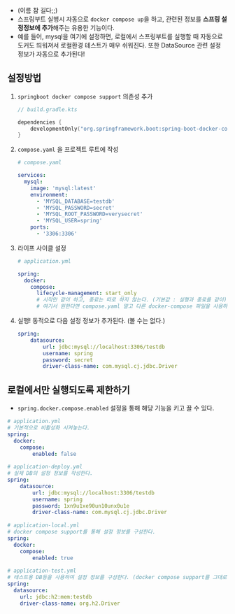 - (이름 참 길다;;)
- 스프링부트 실행시 자동으로 `docker compose up`을 하고, 관련된 정보를 **스프링 설정정보에 추가**해주는 유용한 기능이다.
- 예를 들어, mysql을 여기에 설정하면, 로컬에서 스프링부트를 실행할 때 자동으로 도커도 띄워져서 로컬환경 테스트가 매우 쉬워진다. 또한 DataSource 관련 설정 정보가 자동으로 추가된다!

## 설정방법

1. `springboot docker compose support` 의존성 추가
    
    ```kotlin
    // build.gradle.kts
    
    dependencies {
        developmentOnly("org.springframework.boot:spring-boot-docker-compose")
    }
    ```
    
2. `compose.yaml` 을 프로젝트 루트에 작성
    
    ```yaml
    # compose.yaml
    
    services:
      mysql:
        image: 'mysql:latest'
        environment:
          - 'MYSQL_DATABASE=testdb'
          - 'MYSQL_PASSWORD=secret'
          - 'MYSQL_ROOT_PASSWORD=verysecret'
          - 'MYSQL_USER=spring'
        ports:
          - '3306:3306'
    ```
    
3. 라이프 사이클 설정
    
    ```yaml
    # application.yml
    
    spring:
      docker:
        compose:
          lifecycle-management: start_only
          # 시작만 같이 하고, 종료는 따로 하지 않는다. (기본값 : 실행과 종료를 같이)
          # 여기서 원한다면 compose.yaml 말고 다른 docker-compose 파일을 사용하는 설정도 존재한다.
    ```
    
4. 실행! 동적으로 다음 설정 정보가 추가된다. (볼 수는 없다.)
    
    ```yaml
    spring:
    	datasource:
    		url: jdbc:mysql://localhost:3306/testdb
    		username: spring
    		password: secret
    		driver-class-name: com.mysql.cj.jdbc.Driver
    ```
    

## 로컬에서만 실행되도록 제한하기

- `spring.docker.compose.enabled` 설정을 통해 해당 기능을 키고 끌 수 있다.

```yaml
# application.yml
# 기본적으로 비활성화 시켜놓는다.
spring:
  docker:
    compose:
	    enabled: false
	    
# application-deploy.yml
# 실제 DB의 설정 정보를 작성한다.
spring:
	datasource:
		url: jdbc:mysql://localhost:3306/testdb
		username: spring
		password: 1xn9u1xe90un10unx0u1e
		driver-class-name: com.mysql.cj.jdbc.Driver
		
# application-local.yml
# docker compose support를 통해 설정 정보를 구성한다.
spring:
  docker:
    compose:
	    enabled: true
	    
# application-test.yml
# 테스트용 DB등을 사용하여 설정 정보를 구성한다. (docker compose support를 그대로 사용해도 괜찮을 것 같다.)
spring:
  datasource:
    url: jdbc:h2:mem:testdb
    driver-class-name: org.h2.Driver
```